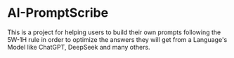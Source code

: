 # AI-PromptScribe
This is a project for helping users to build their own prompts following the 5W-1H rule in order to optimize the answers they will get from a Language's Model like ChatGPT, DeepSeek and many others.

